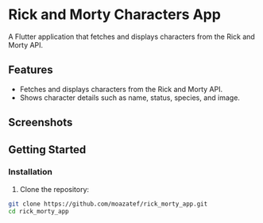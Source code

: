 # Rick and Morty Characters App

A Flutter application that fetches and displays characters from the Rick and Morty API. 
## Features

- Fetches and displays characters from the Rick and Morty API.
- Shows character details such as name, status, species, and image.

## Screenshots

<!-- Add screenshots of your app here -->
<!-- ![Screenshot](screenshots/screensh![WhatsApp Image 2024-07-31 at 11 26 41_ac93be4a](https://github.com/user-attachments/assets/5de7749a-5675-4538-90c7-893e37c1bb45)
ot1.png) -->
<!-- ![Screenshot](screenshots/![WhatsApp Image 2024-07-31 at 11 26 40_b8274539](https://github.com/user-attachments/assets/45359a2e-bd0a-4842-b6d6-18b22e17b180)
screenshot2.png) -->

## Getting Started

### Installation

1. Clone the repository:

```bash
git clone https://github.com/moazatef/rick_morty_app.git
cd rick_morty_app
